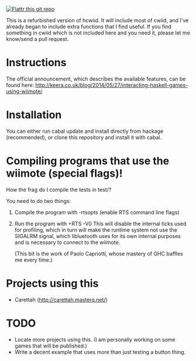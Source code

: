 [![Flattr this git repo](http://api.flattr.com/button/flattr-badge-large.png)](https://flattr.com/submit/auto?user_id=ivanperez-keera&url=https://github.com/ivanperez-keera/hcwiid&title=HCwiid&language=&tags=github&category=software) 

This is a refurbished version of hcwiid. It will include most of cwiid,
and I've already began to include extra functions that I find useful.
If you find something in cwiid which is not included here and you need it,
please let me know/send a pull request.

Instructions
============

The official announcement, which describes the available features,
can be found here:
http://keera.co.uk/blog/2014/05/27/interacting-haskell-games-using-wiimote/

Installation
============

You can either run cabal update and install directly from hackage
(recommended), or clone this repository and install it with cabal. 

Compiling programs that use the wiimote (special flags)!
========================================================

How the frag do I compile the tests in test/?

You need to do two things:
1. Compile the program with -rtsopts (enable RTS command line flags)
2. Run the program with +RTS -V0
   This will disable the internal ticks used for profiling, which
   in turn will make the runtime system not use the SIGALRM signal,
   which libluetooth uses for its own internal purposes and is necessary
   to connect to the wiimote.

   (This bit is the work of Paolo Capriotti, whose mastery of GHC
    baffles me every time.)

Projects using this
===================
* Carettah (http://carettah.masterq.net/)

TODO
========
* Locate more projects using this. (I am personally working on some games that
  will be published.)
* Write a decent example that uses more than just testing a button thing.
